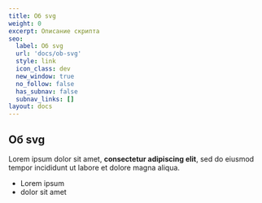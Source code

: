```yaml
---
title: Об svg
weight: 0
excerpt: Описание скрипта
seo:
  label: Об svg
  url: 'docs/ob-svg'
  style: link
  icon_class: dev
  new_window: true
  no_follow: false
  has_subnav: false
  subnav_links: []
layout: docs
---
```


## Об svg

Lorem ipsum dolor sit amet, **consectetur adipiscing elit**, sed do eiusmod tempor incididunt ut labore et dolore magna aliqua.

- Lorem ipsum
- dolor sit amet
